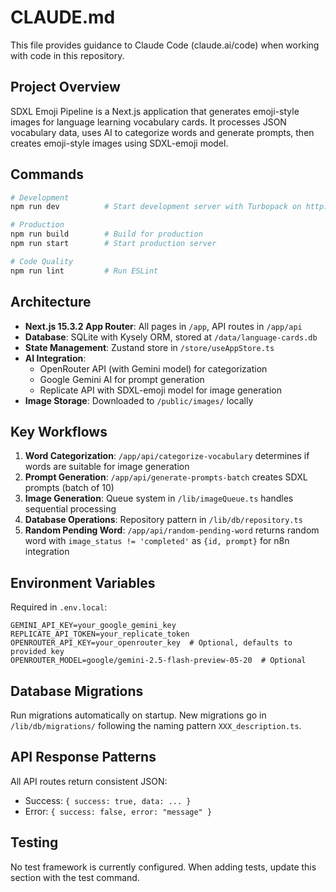 # CLAUDE.md

This file provides guidance to Claude Code (claude.ai/code) when working with code in this repository.

## Project Overview

SDXL Emoji Pipeline is a Next.js application that generates emoji-style images for language learning vocabulary cards. It processes JSON vocabulary data, uses AI to categorize words and generate prompts, then creates emoji-style images using SDXL-emoji model.

## Commands

```bash
# Development
npm run dev          # Start development server with Turbopack on http://localhost:3000

# Production
npm run build        # Build for production
npm run start        # Start production server

# Code Quality
npm run lint         # Run ESLint
```

## Architecture

- **Next.js 15.3.2 App Router**: All pages in `/app`, API routes in `/app/api`
- **Database**: SQLite with Kysely ORM, stored at `/data/language-cards.db`
- **State Management**: Zustand store in `/store/useAppStore.ts`
- **AI Integration**:
  - OpenRouter API (with Gemini model) for categorization
  - Google Gemini AI for prompt generation
  - Replicate API with SDXL-emoji model for image generation
- **Image Storage**: Downloaded to `/public/images/` locally

## Key Workflows

1. **Word Categorization**: `/app/api/categorize-vocabulary` determines if words are suitable for image generation
2. **Prompt Generation**: `/app/api/generate-prompts-batch` creates SDXL prompts (batch of 10)
3. **Image Generation**: Queue system in `/lib/imageQueue.ts` handles sequential processing
4. **Database Operations**: Repository pattern in `/lib/db/repository.ts`
5. **Random Pending Word**: `/app/api/random-pending-word` returns random word with `image_status != 'completed'` as `{id, prompt}` for n8n integration

## Environment Variables

Required in `.env.local`:
```
GEMINI_API_KEY=your_google_gemini_key
REPLICATE_API_TOKEN=your_replicate_token
OPENROUTER_API_KEY=your_openrouter_key  # Optional, defaults to provided key
OPENROUTER_MODEL=google/gemini-2.5-flash-preview-05-20  # Optional
```

## Database Migrations

Run migrations automatically on startup. New migrations go in `/lib/db/migrations/` following the naming pattern `XXX_description.ts`.

## API Response Patterns

All API routes return consistent JSON:
- Success: `{ success: true, data: ... }`
- Error: `{ success: false, error: "message" }`

## Testing

No test framework is currently configured. When adding tests, update this section with the test command.